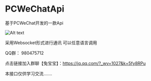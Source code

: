 # PCWeChatApi
基于PCWeChat开发的一款Api

![Alt text](https://thumbnail0.baidupcs.com/thumbnail/feb2d3c67j6c2e5d96dde56c916dfb4b?fid=2754729705-250528-227719328621332&time=1578200400&rt=sh&sign=FDTAER-DCb740ccc5511e5e8fedcff06b081203-id1GrQhfFP0hl2DyrUmIL3LprFA%3D&expires=8h&chkv=0&chkbd=0&chkpc=&dp-logid=105473807451312530&dp-callid=0&size=c710_u400&quality=100&vuk=-&ft=video)

采用Websocket形式进行通讯 可以任意语言调用

QQ群： 980475712

点击链接加入群聊【兔宝宝】：https://jq.qq.com/?_wv=1027&k=5fy8RPu

本接口仅供学习交流.......



